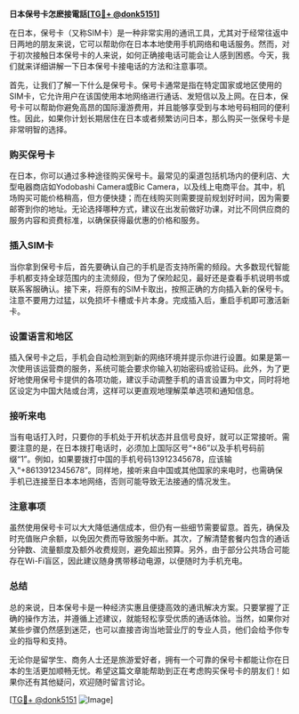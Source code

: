 **日本保号卡怎麽接電話[[TG💪+ @donk5151](https://t.me/s/donk5151)]**

在日本，保号卡（又称SIM卡）是一种非常实用的通讯工具，尤其对于经常往返中日两地的朋友来说，它可以帮助你在日本本地使用手机网络和电话服务。然而，对于初次接触日本保号卡的人来说，如何正确接电话可能会让人感到困惑。今天，我们就来详细讲解一下日本保号卡接电话的方法和注意事项。

首先，让我们了解一下什么是保号卡。保号卡通常是指在特定国家或地区使用的SIM卡，它允许用户在该国使用本地网络进行通话、发短信以及上网。在日本，保号卡可以帮助你避免高昂的国际漫游费用，并且能够享受到与本地号码相同的便利性。因此，如果你计划长期居住在日本或者频繁访问日本，那么购买一张保号卡是非常明智的选择。

### 购买保号卡

在日本，你可以通过多种途径购买保号卡。最常见的渠道包括机场内的便利店、大型电器商店如Yodobashi Camera或Bic Camera，以及线上电商平台。其中，机场购买可能价格稍高，但方便快捷；而在线购买则需要提前规划好时间，因为需要邮寄到你的地址。无论选择哪种方式，建议在出发前做好功课，对比不同供应商的服务内容和资费标准，以确保获得最优惠的价格和服务。

### 插入SIM卡

当你拿到保号卡后，首先要确认自己的手机是否支持所需的频段。大多数现代智能手机都支持全球范围内的主流频段，但为了保险起见，最好还是查看手机说明书或联系客服确认。接下来，将原有的SIM卡取出，按照正确的方向插入新的保号卡。注意不要用力过猛，以免损坏卡槽或卡片本身。完成插入后，重启手机即可激活新卡。

### 设置语言和地区

插入保号卡之后，手机会自动检测到新的网络环境并提示你进行设置。如果是第一次使用该运营商的服务，系统可能会要求你输入初始密码或验证码。此外，为了更好地使用保号卡提供的各项功能，建议手动调整手机的语言设置为中文，同时将地区设定为中国大陆或台湾，这样可以更直观地理解菜单选项和通知信息。

### 接听来电

当有电话打入时，只要你的手机处于开机状态并且信号良好，就可以正常接听。需要注意的是，在日本拨打电话时，必须加上国际区号“+86”以及手机号码前缀“1”。例如，如果要拨打中国的手机号码13912345678，应该输入“+8613912345678”。同样地，接听来自中国或其他国家的来电时，也需确保手机已连接至日本本地网络，否则可能导致无法接通的情况发生。

### 注意事项

虽然使用保号卡可以大大降低通信成本，但仍有一些细节需要留意。首先，确保及时充值账户余额，以免因欠费而导致服务中断。其次，了解清楚套餐内包含的通话分钟数、流量额度及额外收费规则，避免超出预算。另外，由于部分公共场合可能存在Wi-Fi盲区，因此建议随身携带移动电源，以便随时为手机充电。

### 总结

总的来说，日本保号卡是一种经济实惠且便捷高效的通讯解决方案。只要掌握了正确的操作方法，并遵循上述建议，就能轻松享受优质的通话体验。当然，如果你对某些步骤仍然感到迷茫，也可以直接咨询当地营业厅的专业人员，他们会给予你专业的指导和支持。

无论你是留学生、商务人士还是旅游爱好者，拥有一个可靠的保号卡都能让你在日本的生活更加顺畅无忧。希望这篇文章能帮助到正在考虑购买保号卡的朋友们！如果你还有其他疑问，欢迎随时留言讨论。

[[TG💪+ @donk5151](https://t.me/s/donk5151) ![Image](https://i.postimg.cc/rwNCRYN7/Snipaste-2025-04-30-17-27-05.png)]